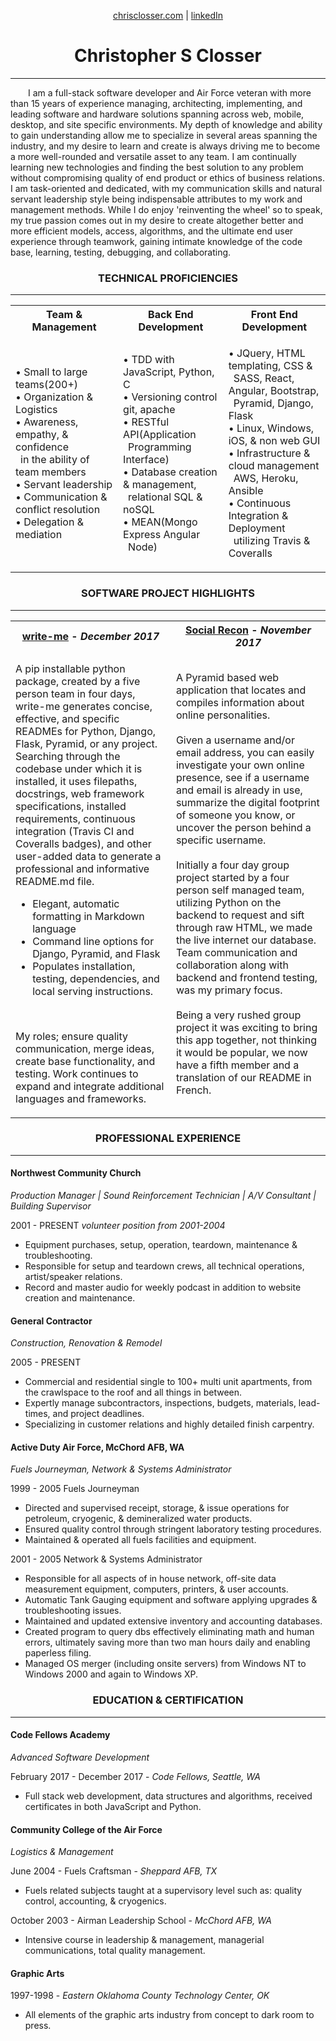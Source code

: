<p align="center">
  <a href="https://chrisclosser.herokuapp.com">
    chrisclosser.com</a> |
  <a href="https://www.linkedin.com/in/christophersclosser">
    linkedIn</a>
</p>

<h1 align="center">Christopher S Closser</h1>
<hr>
<p>
  &emsp;&emsp;I am a full-stack software developer and Air Force veteran with more than 15 years of experience managing, architecting, implementing, and leading software and hardware solutions spanning across web, mobile, desktop, and site specific environments. My depth of knowledge and ability to gain understanding allow me to specialize in several areas spanning the industry, and my desire to learn and create is always driving me to become a more well-rounded and versatile asset to any team. I am continually learning new technologies and finding the best solution to any problem without compromising quality of end product or ethics of business relations. I am task-oriented and dedicated, with my communication skills and natural servant leadership style being indispensable attributes to my work and management methods. While I do enjoy 'reinventing the wheel' so to speak, my true passion comes out in my desire to create altogether better and more efficient  models, access, algorithms, and the ultimate end user experience through teamwork, gaining intimate knowledge of the code base, learning, testing, debugging, and collaborating.
</p>
<h3 align="center">
  TECHNICAL PROFICIENCIES
</h3>
<hr>

<table border="0">
  <tbody border="0">
    <tr border="0">
      <th align="center" width="305">Team & Management</th>
      <th align="center" width="295">Back End Development</th>
      <th align="center" width="320">Front End Development</th>
    </tr>
    <tr>
      <td align="left">
        <p align="left">
          • Small to large teams(200+)<br>
          • Organization & Logistics<br>
          • Awareness, empathy, & confidence<br>
            &ensp;in the ability of team members<br>
          • Servant leadership<br>
          • Communication & conflict resolution<br>
          • Delegation & mediation<br>
        </p>
      </td>
      <td align="left">
        <p>
          • TDD with JavaScript, Python, C<br>
          • Versioning control git, apache<br>
          • RESTful API(Application<br>
            &ensp;Programming Interface)<br>
          • Database creation & management,<br>
            &ensp;relational SQL & noSQL<br>
          • MEAN(Mongo Express Angular<br>
            &ensp;Node)<br>
        </p>
      </td>
      <td align="left">
        <p>
          • JQuery, HTML templating, CSS &<br>
            &ensp;SASS, React, Angular, Bootstrap,<br>
            &ensp;Pyramid,  Django, Flask<br>
          • Linux, Windows, iOS, & non web GUI<br>
          • Infrastructure & cloud management<br>
            &ensp;AWS, Heroku, Ansible<br>
          • Continuous Integration & Deployment<br>
            &ensp;utilizing Travis & Coveralls<br>
        </p>
      </td>
    </tr>
  </tbody>
</table>

<h3 align="center">
  SOFTWARE PROJECT HIGHLIGHTS
</h3>
<hr>

<table border="0">
  <tbody border="0">
    <tr border="0">
      <th align="center" width="400">
        <a href="http://write-me.readthedocs.io/en/latest/">
        write-me</a>
        - <em>December 2017<em></th>
      <th align="center" width="410"><a href="https://github.com/famavott/osint-scraper/blob/master/README.md">
      Social Recon</a>
      - <em>November 2017<em></th>
    </tr>
    <tr>
      <td align="left">
        <p>A pip installable python package, created by a five person team in four days, write-me generates concise, effective, and specific READMEs for Python, Django, Flask, Pyramid, or any project. Searching through the codebase under which it is installed, it uses filepaths, docstrings, web framework specifications, installed requirements, continuous integration (Travis CI and Coveralls badges), and other user-added data to generate a professional and informative README.md file.</p>
        <ul align="left">
          <li>Elegant, automatic formatting in Markdown language</li>
          <li>Command line options for Django, Pyramid, and  Flask</li>
          <li>Populates installation, testing, dependencies, and local serving instructions.</li>
        </ul><br>
        <p>My roles; ensure quality communication, merge ideas, create base functionality, and testing. Work continues to expand and integrate additional languages and frameworks.</p>
      </td>
      <td align="left">
        <p>A Pyramid based web application that locates and compiles information about online personalities.<br><br>
        Given a username and/or email address, you can easily investigate your own online presence, see if a username and email is already in use, summarize the digital footprint of someone you know, or uncover the person behind a specific username.<br><br>
        Initially a four day group project started by a four person self managed team, utilizing Python on the backend to request and sift through raw HTML, we made the live internet our database. Team communication and collaboration along with backend and frontend testing, was my primary focus.<br><br>
        Being a very rushed group project it was exciting to bring this app together, not thinking it would be popular, we now have a fifth member and a translation of our README in French.</p>
      </td>
    </tr>
  </tbody>
</table>

<h3 align="center">
  PROFESSIONAL EXPERIENCE
</h3>
<hr>

#### Northwest Community Church
*Production Manager | Sound Reinforcement Technician | A/V Consultant | Building Supervisor*

2001 - PRESENT *volunteer position from 2001-2004*

- Equipment purchases, setup, operation, teardown, maintenance & troubleshooting.
- Responsible for setup and teardown crews, all technical operations, artist/speaker relations.
- Record and master audio for weekly podcast in addition to website creation and maintenance.

#### General Contractor
*Construction, Renovation & Remodel*

2005 - PRESENT

- Commercial and residential single to 100+ multi unit apartments, from the crawlspace to the roof and all things in between.
- Expertly manage subcontractors, inspections, budgets, materials, lead-times, and project deadlines.
- Specializing in customer relations and highly detailed finish carpentry.

#### Active Duty Air Force, McChord AFB, WA
*Fuels Journeyman, Network & Systems Administrator*

1999 - 2005 Fuels Journeyman

- Directed and supervised receipt, storage, & issue operations for petroleum, cryogenic, & demineralized water products.
- Ensured quality control through stringent laboratory testing procedures.
- Maintained & operated all fuels facilities and equipment.

2001 - 2005 Network & Systems Administrator

- Responsible for all aspects of in house network, off-site data measurement equipment, computers, printers, & user accounts.
- Automatic Tank Gauging equipment and software applying upgrades & troubleshooting issues.
- Maintained and updated extensive inventory and accounting databases.
- Created program to query dbs effectively eliminating math and human errors, ultimately saving more than two man hours daily and enabling paperless filing.
- Managed OS merger (including onsite servers) from Windows NT to Windows 2000 and again to Windows XP.

<h3 align="center">
  EDUCATION & CERTIFICATION
</h3>
<hr>

#### Code Fellows Academy
*Advanced Software Development*

February 2017 - December 2017 - *Code Fellows, Seattle, WA*

- Full stack web development, data structures and algorithms, received certificates in both JavaScript and Python.

#### Community College of the Air Force
*Logistics & Management*

June 2004 - Fuels Craftsman - *Sheppard AFB, TX*

- Fuels related subjects taught at a supervisory level such as: quality control, accounting, & cryogenics.

October 2003 - Airman Leadership School - *McChord AFB, WA*

- Intensive course in leadership & management, managerial communications, total quality management.

#### Graphic Arts
1997-1998 - *Eastern Oklahoma County Technology Center, OK*

- All elements of the graphic arts industry from concept to dark room to press.
